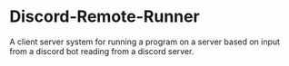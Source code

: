 # Discord-Remote-Runner
A client server system for running a program on a server based on input from a discord bot reading from a discord server.
